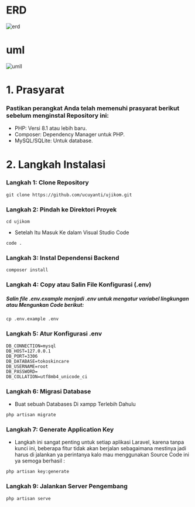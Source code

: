 # ERD
![erd](https://github.com/user-attachments/assets/888d8079-15d6-4557-b956-25ec58643e1b)

# uml
![umll](https://github.com/user-attachments/assets/8700b30c-d864-4a91-9546-f82c8bc965fa)
# 1. Prasyarat 
### Pastikan perangkat Anda telah memenuhi prasyarat berikut sebelum menginstal Repository ini:

- PHP: Versi 8.1 atau lebih baru.
- Composer: Dependency Manager untuk PHP.
- MySQL/SQLite: Untuk database.

# 2. Langkah Instalasi  

### Langkah 1: Clone Repository 

```
git clone https://github.com/ucuyanti/ujikom.git
 ```

### Langkah 2: Pindah ke Direktori Proyek 

```
cd ujikom
```
- Setelah Itu Masuk Ke dalam Visual Studio Code

```
code .
```
### Langkah 3: Instal Dependensi Backend
```
composer install
```
### Langkah 4: Copy atau Salin File Konfigurasi (.env)

##### Salin file .env.example menjadi .env untuk mengatur variabel lingkungan atau Mengunkan Code berikut:

```
cp .env.example .env

```
### Langkah 5: Atur Konfigurasi .env

```
DB_CONNECTION=mysql
DB_HOST=127.0.0.1
DB_PORT=3306
DB_DATABASE=tokoskincare
DB_USERNAME=root
DB_PASSWORD=
DB_COLLATION=utf8mb4_unicode_ci
```

### Langkah 6: Migrasi Database

- Buat sebuah Databases Di xampp Terlebih Dahulu

```
php artisan migrate
```

### Langkah 7: Generate Application Key

- Langkah ini sangat penting untuk setiap aplikasi Laravel, karena tanpa kunci ini, beberapa fitur tidak akan berjalan sebagaimana mestinya jadi harus di jalankan ya perintanya kalo mau menggunakan Source Code ini ya semoga berhasil  :

```
php artisan key:generate
```

### Langkah 9: Jalankan Server Pengembang

```
php artisan serve
```
